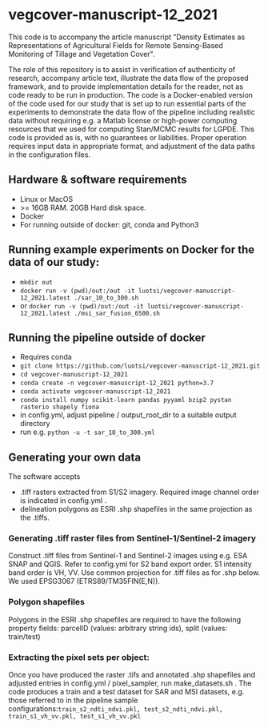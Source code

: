 # vegcover-manuscript-12_2021
This code is to accompany the article manuscript "Density Estimates as Representations of Agricultural Fields for Remote Sensing-Based Monitoring of Tillage and Vegetation Cover".

The role of this repository is to assist in verification of authenticity of research, accompany article text, 
illustrate the data flow of the proposed framework, and to provide implementation details for the reader, 
not as code ready to be run in production.
The code is a Docker-enabled version of the code used for our study that is set up to run essential parts of the 
experiments to demonstrate the data flow of the pipeline including realistic data without requiring 
e.g. a Matlab license or high-power computing resources that we used for computing Stan/MCMC results for LGPDE.
This code is provided as is, with no guarantees or liabilities. 
Proper operation requires input data in appropriate format, and adjustment of the data paths in the configuration files.

## Hardware & software requirements
- Linux or MacOS
- \>= 16GB RAM. 20GB Hard disk space.
- Docker
- For running outside of docker: git, conda and Python3

## Running example experiments on Docker for the data of our study:
- ```mkdir out```
- ```docker run -v (pwd)/out:/out -it luotsi/vegcover-manuscript-12_2021.latest ./sar_10_to_300.sh```
- or ```docker run -v (pwd)/out:/out -it luotsi/vegcover-manuscript-12_2021.latest ./msi_sar_fusion_6500.sh```


## Running the pipeline outside of docker
- Requires conda
- ```git clone https://github.com/luotsi/vegcover-manuscript-12_2021.git```
- ```cd vegcover-manuscript-12_2021```
- ```conda create -n vegcover-manuscript-12_2021 python=3.7```
- ```conda activate vegcover-manuscript-12_2021```
- ```conda install numpy scikit-learn pandas pyyaml bzip2 pystan rasterio shapely fiona```
- in config.yml, adjust pipeline / output_root_dir to a suitable output directory
- run e.g. ```python -u -t sar_10_to_300.yml```

## Generating your own data
The software accepts
- .tiff rasters extracted from S1/S2 imagery. Required image channel order is indicated in config.yml .
- delineation polygons as ESRI .shp shapefiles in the same projection as the .tiffs. 


### Generating .tiff raster files from Sentinel-1/Sentinel-2 imagery

Construct .tiff files from Sentinel-1 and Sentinel-2 images using e.g. ESA SNAP and QGIS. Refer to config.yml for S2 band export order. S1 intensity band order is VH, VV. Use common projection for .tiff files as for .shp below. We used EPSG3067 (ETRS89/TM35FIN(E,N)).

### Polygon shapefiles 
Polygons in the ESRI .shp shapefiles are required to have the following property fields: parcelID (values: arbitrary string ids), split (values: train/test)

### Extracting the pixel sets per object: 

Once you have produced the raster .tifs and annotated .shp shapefiles and adjusted entries in config.yml / pixel_sampler, run make_datasets.sh . The code produces a train and a test dataset for SAR and MSI datasets, e.g. those referred to in the pipeline sample configurations:```train_s2_ndti_ndvi.pkl, test_s2_ndti_ndvi.pkl, train_s1_vh_vv.pkl, test_s1_vh_vv.pkl```
